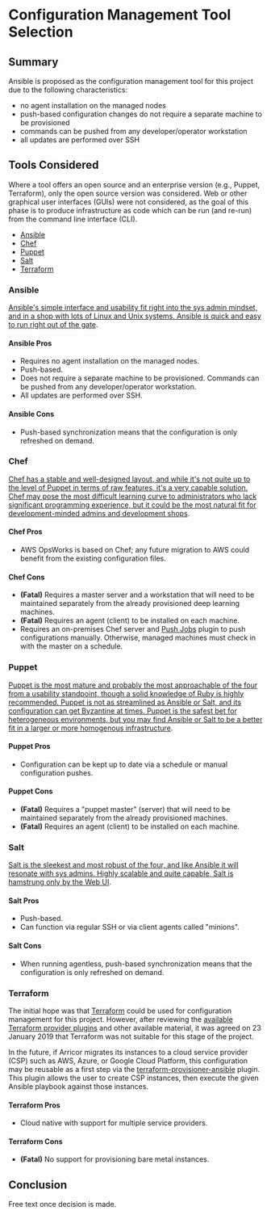 # Configuration Management Tool Selection

## Summary

Ansible is proposed as the configuration management tool for this project due to the following characteristics:

- no agent installation on the managed nodes
- push-based configuration changes do not require a separate machine to be provisioned
- commands can be pushed from any developer/operator workstation
- all updates are performed over SSH

## Tools Considered

Where a tool offers an open source and an enterprise version (e.g., Puppet, Terraform), only the open source version was considered. Web or other graphical user interfaces (GUIs) were not considered, as the goal of this phase is to produce infrastructure as code which can be run (and re-run) from the command line interface (CLI).

- [Ansible](#Ansible)
- [Chef](#Chef)
- [Puppet](#Puppet)
- [Salt](#Salt)
- [Terraform](#Terraform)

### Ansible

[Ansible's simple interface and usability fit right into the sys admin mindset, and in a shop with lots of Linux and Unix systems, Ansible is quick and easy to run right out of the gate](https://www.infoworld.com/article/2609482/data-center/data-center-review-puppet-vs-chef-vs-ansible-vs-Salt.html?page=4).

#### Ansible Pros

- Requires no agent installation on the managed nodes.
- Push-based.
- Does not require a separate machine to be provisioned. Commands can be pushed from any developer/operator workstation.
- All updates are performed over SSH.

#### Ansible Cons

- Push-based synchronization means that the configuration is only refreshed on demand.

### Chef

[Chef has a stable and well-designed layout, and while it's not quite up to the level of Puppet in terms of raw features, it's a very capable solution. Chef may pose the most difficult learning curve to administrators who lack significant programming experience, but it could be the most natural fit for development-minded admins and development shops](https://www.infoworld.com/article/2609482/data-center/data-center-review-puppet-vs-chef-vs-ansible-vs-Salt.html?page=4).

#### Chef Pros

- AWS OpsWorks is based on Chef; any future migration to AWS could benefit from the existing configuration files.

#### Chef Cons

- **(Fatal)** Requires a master server and a workstation that will need to be maintained separately from the already provisioned deep learning machines.
- **(Fatal)** Requires an agent (client) to be installed on each machine.
- Requires an on-premises Chef server and [Push Jobs](https://docs.chef.io/push_jobs.html) plugin to push configurations manually. Otherwise, managed machines must check in with the master on a schedule.

### Puppet

[Puppet is the most mature and probably the most approachable of the four from a usability standpoint, though a solid knowledge of Ruby is highly recommended. Puppet is not as streamlined as Ansible or Salt, and its configuration can get Byzantine at times. Puppet is the safest bet for heterogeneous environments, but you may find Ansible or Salt to be a better fit in a larger or more homogenous infrastructure](https://www.infoworld.com/article/2609482/data-center/data-center-review-puppet-vs-chef-vs-ansible-vs-salt.html?page=4).

#### Puppet Pros

- Configuration can be kept up to date via a schedule or manual configuration pushes.

#### Puppet Cons

- **(Fatal)** Requires a "puppet master" (server) that will need to be maintained separately from the already provisioned machines.
- **(Fatal)** Requires an agent (client) to be installed on each machine.

### Salt

[Salt is the sleekest and most robust of the four, and like Ansible it will resonate with sys admins. Highly scalable and quite capable, Salt is hamstrung only by the Web UI](https://www.infoworld.com/article/2609482/data-center/data-center-review-puppet-vs-chef-vs-ansible-vs-salt.html?page=4).

#### Salt Pros

- Push-based.
- Can function via regular SSH or via client agents called "minions".

#### Salt Cons

- When running agentless, push-based synchronization means that the configuration is only refreshed on demand.

### Terraform

The initial hope was that [Terraform](https://terraform.io) could be used for configuration management for this project. However, after reviewing the [available Terraform provider plugins](https://terraform.io/docs/providers) and other available material, it was agreed on 23 January 2019 that Terraform was not suitable for this stage of the project.

In the future, if Arricor migrates its instances to a cloud service provider (CSP) such as AWS, Azure, or Google Cloud Platform, this configuration may be reusable as a first step via the [terraform-provisioner-ansible](https://github.com/jonmorehouse/terraform-provisioner-ansible) plugin. This plugin allows the user to create CSP instances, then execute the given Ansible playbook against those instances.

#### Terraform Pros

- Cloud native with support for multiple service providers.

#### Terraform Cons

- **(Fatal)** No support for provisioning bare metal instances.

## Conclusion

Free text once decision is made.
